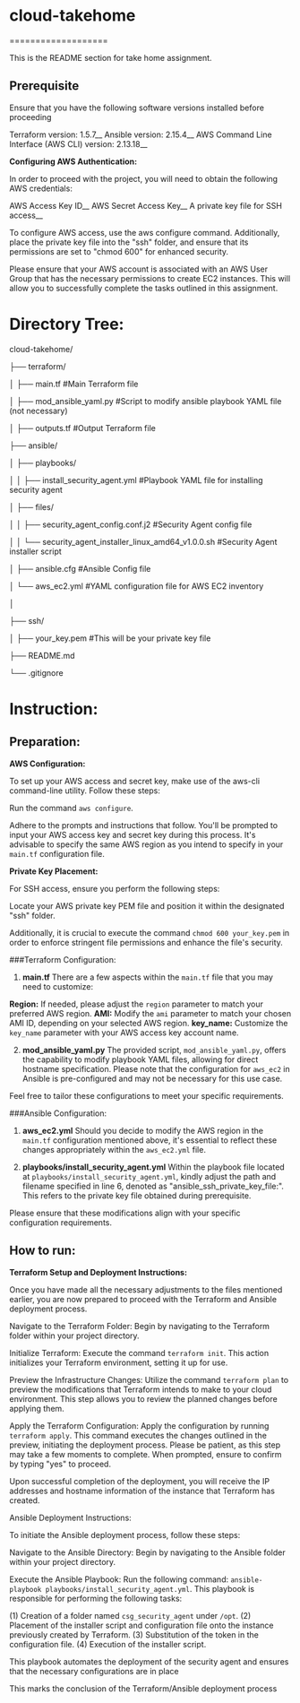 # cloud-takehome
===================

This is the README section for take home assignment.

## Prerequisite

Ensure that you have the following software versions installed before proceeding

Terraform version: 1.5.7__
Ansible version: 2.15.4__
AWS Command Line Interface (AWS CLI) version: 2.13.18__

**Configuring AWS Authentication:**

In order to proceed with the project, you will need to obtain the following AWS credentials:

AWS Access Key ID__
AWS Secret Access Key__
A private key file for SSH access__

To configure AWS access, use the aws configure command. Additionally, place the private key file into the "ssh" folder, and ensure that its permissions are set to "chmod 600" for enhanced security.

Please ensure that your AWS account is associated with an AWS User Group that has the necessary permissions to create EC2 instances. This will allow you to successfully complete the tasks outlined in this assignment.

# Directory Tree:

cloud-takehome/

├── terraform/

│   ├── main.tf #Main Terraform file

│   ├── mod_ansible_yaml.py #Script to modify ansible playbook YAML file (not necessary)

│   ├── outputs.tf #Output Terraform file

├── ansible/

│   ├── playbooks/

│   │   ├── install_security_agent.yml #Playbook YAML file for installing security agent

│   ├── files/

│   │   ├── security_agent_config.conf.j2 #Security Agent config file

│   │   └── security_agent_installer_linux_amd64_v1.0.0.sh #Security Agent installer script

│   ├── ansible.cfg #Ansible Config file

│   └── aws_ec2.yml #YAML configuration file for AWS EC2 inventory

│

├── ssh/

│   ├── your_key.pem #This will be your private key file

├── README.md

└── .gitignore


# Instruction:
## Preparation: 
**AWS Configuration:**

To set up your AWS access and secret key, make use of the aws-cli command-line utility. Follow these steps:

Run the command `aws configure`.

Adhere to the prompts and instructions that follow. You'll be prompted to input your AWS access key and secret key during this process. It's advisable to specify the same AWS region as you intend to specify in your `main.tf` configuration file.

**Private Key Placement:**

For SSH access, ensure you perform the following steps:

Locate your AWS private key PEM file and position it within the designated "ssh" folder.

Additionally, it is crucial to execute the command `chmod 600 your_key.pem` in order to enforce stringent file permissions and enhance the file's security.


###Terraform Configuration:

1. **main.tf**
There are a few aspects within the `main.tf` file that you may need to customize:

**Region:** If needed, please adjust the `region` parameter to match your preferred AWS region.
**AMI:** Modify the `ami` parameter to match your chosen AMI ID, depending on your selected AWS region.
**key_name:** Customize the `key_name` parameter with your AWS access key account name.

2. **mod_ansible_yaml.py**
The provided script, `mod_ansible_yaml.py`, offers the capability to modify playbook YAML files, allowing for direct hostname specification. Please note that the configuration for `aws_ec2` in Ansible is pre-configured and may not be necessary for this use case.

Feel free to tailor these configurations to meet your specific requirements.

###Ansible Configuration:

1. **aws_ec2.yml**
Should you decide to modify the AWS region in the `main.tf` configuration mentioned above, it's essential to reflect these changes appropriately within the `aws_ec2.yml` file.

2. **playbooks/install_security_agent.yml**
Within the playbook file located at `playbooks/install_security_agent.yml`, kindly adjust the path and filename specified in line 6, denoted as "ansible_ssh_private_key_file:". This refers to the private key file obtained during prerequisite.

Please ensure that these modifications align with your specific configuration requirements.

## How to run:
**Terraform Setup and Deployment Instructions:**

Once you have made all the necessary adjustments to the files mentioned earlier, you are now prepared to proceed with the Terraform and Ansible deployment process.

Navigate to the Terraform Folder:
Begin by navigating to the Terraform folder within your project directory.

Initialize Terraform:
Execute the command `terraform init`. This action initializes your Terraform environment, setting it up for use.

Preview the Infrastructure Changes:
Utilize the command `terraform plan` to preview the modifications that Terraform intends to make to your cloud environment. This step allows you to review the planned changes before applying them.

Apply the Terraform Configuration:
Apply the configuration by running `terraform apply`. This command executes the changes outlined in the preview, initiating the deployment process. Please be patient, as this step may take a few moments to complete. When prompted, ensure to confirm by typing "yes" to proceed.

Upon successful completion of the deployment, you will receive the IP addresses and hostname information of the instance that Terraform has created.

Ansible Deployment Instructions:

To initiate the Ansible deployment process, follow these steps:

Navigate to the Ansible Directory:
Begin by navigating to the Ansible folder within your project directory.

Execute the Ansible Playbook:
Run the following command: `ansible-playbook playbooks/install_security_agent.yml`. This playbook is responsible for performing the following tasks:

(1) Creation of a folder named `csg_security_agent` under `/opt`.
(2) Placement of the installer script and configuration file onto the instance previously created by Terraform.
(3) Substitution of the token in the configuration file.
(4) Execution of the installer script.

This playbook automates the deployment of the security agent and ensures that the necessary configurations are in place

This marks the conclusion of the Terraform/Ansible deployment process


